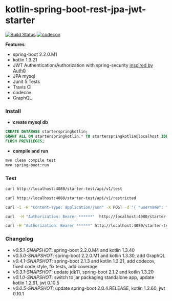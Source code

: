 # kotlin-spring-boot-rest-jpa-jwt-starter

[![Build Status](https://travis-ci.org/osahner/kotlin-spring-boot-rest-jpa-jwt-starter.svg?branch=master)](https://travis-ci.org/osahner/kotlin-spring-boot-rest-jpa-jwt-starter)
[![codecov](https://codecov.io/gh/osahner/kotlin-spring-boot-rest-jpa-jwt-starter/branch/GraphQL/graph/badge.svg)](https://codecov.io/gh/osahner/kotlin-spring-boot-rest-jpa-jwt-starter/branch/GraphQL)


**Features**:
* spring-boot 2.2.0.M1
* kotlin 1.3.21
* JWT Authentication/Authorization with spring-security [inspired by Auth0](https://auth0.com/blog/implementing-jwt-authentication-on-spring-boot/)
* JPA mysql
* Junit 5 Tests
* Travis CI
* codecov
* GraphQL

### Install

* **create mysql db**
```sql
CREATE DATABASE starterspringkotlin;
GRANT ALL ON starterspringkotlin.* TO starterspringkotlin@localhost IDENTIFIED BY 'starterspringkotlin';
FLUSH PRIVILEGES;
```

* **compile and run**
```sh
mvn clean compile test
mvn spring-boot:run
```

### Test
```sh
curl http://localhost:4080/starter-test/api/v1/test
```

```sh
curl http://localhost:4080/starter-test/api/v1/restricted
```

```sh
curl -i -H "Content-Type: application/json" -X POST -d '{ "username": "john.doe", "password": "test1234"}' http://localhost:4080/starter-test/login
```

```sh
curl  -H "Authorization: Bearer ******"  http://localhost:4080/starter-test/api/v1/restricted
```

```sh
curl -H "Authorization: Bearer ******" http://localhost:4080/starter-test/actuator/health
```

### Changelog
* _v0.5.1-SNAPSHOT_: spring-boot 2.2.0.M4 and kotlin 1.3.40
* _v0.5.0-SNAPSHOT_: spring-boot 2.2.0.M1 and kotlin 1.3.30, add GraphQL
* _v0.4.1-SNAPSHOT_: spring-boot 2.1.3 and kotlin 1.3.21, add codecov, fixed code style, fix tests, add coverage
* _v0.3.1-SNAPSHOT_: update jdk11, spring-boot 2.1.2 and kotlin 1.3.20
* _v0.1.0-SNAPSHOT_: switch to jar packaging standalone app, update kotlin 1.2.61, jwt 0.10.5
* _v0.0.5-SNAPSHOT_: update spring-boot 2.0.4.RELEASE, kotlin 1.2.60, jwt 0.10.1
